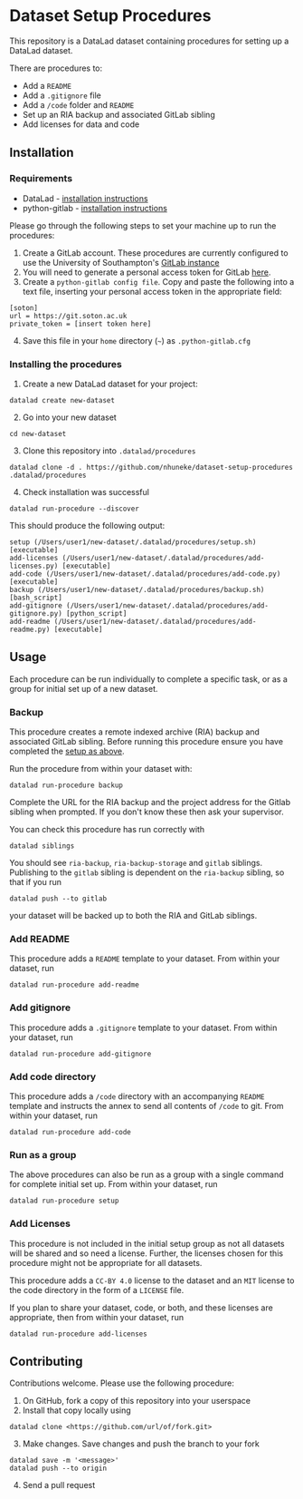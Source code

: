 # Dataset Setup Procedures

This repository is a DataLad dataset containing procedures for setting up a DataLad dataset. 

There are procedures to:

- Add a `README`
- Add a `.gitignore` file
- Add a `/code` folder and `README`
- Set up an RIA backup and associated GitLab sibling 
- Add licenses for data and code

## Installation 

### Requirements
- DataLad - [installation instructions](https://anaconda.org/conda-forge/datalad) 
- python-gitlab - [installation instructions](https://anaconda.org/conda-forge/python-gitlab)

Please go through the following steps to set your machine up to run the procedures:
1. Create a GitLab account. These procedures are currently configured to use the University of Southampton's [GitLab instance](https://git.soton.ac.uk) 
2. You will need to generate a personal access token for GitLab [here](https://git.soton.ac.uk/-/profile/personal_access_tokens).
3. Create a `python-gitlab config file`. Copy and paste the following into a text file, inserting your personal access token in the appropriate field:

```
[soton] 
url = https://git.soton.ac.uk
private_token = [insert token here] 
```		
4. Save this file in your `home` directory (`~`) as `.python-gitlab.cfg`

### Installing the procedures

1. Create a new DataLad dataset for your project:

```
datalad create new-dataset
```

2. Go into your new dataset 

```
cd new-dataset
```

3. Clone this repository into `.datalad/procedures`

```
datalad clone -d . https://github.com/nhuneke/dataset-setup-procedures .datalad/procedures
```

4. Check installation was successful 

```
datalad run-procedure --discover
```

This should produce the following output:

```
setup (/Users/user1/new-dataset/.datalad/procedures/setup.sh) [executable]
add-licenses (/Users/user1/new-dataset/.datalad/procedures/add-licenses.py) [executable]
add-code (/Users/user1/new-dataset/.datalad/procedures/add-code.py) [executable]
backup (/Users/user1/new-dataset/.datalad/procedures/backup.sh) [bash_script]
add-gitignore (/Users/user1/new-dataset/.datalad/procedures/add-gitignore.py) [python_script]
add-readme (/Users/user1/new-dataset/.datalad/procedures/add-readme.py) [executable]
```

## Usage

Each procedure can be run individually to complete a specific task, or as a group for initial set up of a new dataset.

### Backup

This procedure creates a remote indexed archive (RIA) backup and associated GitLab sibling. Before running this procedure ensure you have completed the [setup as above](#requirements). 

Run the procedure from within your dataset with:

```
datalad run-procedure backup
```

Complete the URL for the RIA backup and the project address for the Gitlab sibling when prompted. If you don't know these then ask your supervisor. 

You can check this procedure has run correctly with 

```
datalad siblings
```

You should see `ria-backup`, `ria-backup-storage` and `gitlab` siblings. Publishing to the `gitlab` sibling is dependent on the `ria-backup` sibling, so that if you run

```
datalad push --to gitlab
``` 

your dataset will be backed up to both the RIA and GitLab siblings. 

### Add README

This procedure adds a `README` template to your dataset. From within your dataset, run

``` 
datalad run-procedure add-readme
```

### Add gitignore

This procedure adds a `.gitignore` template to your dataset. From within your dataset, run

``` 
datalad run-procedure add-gitignore
```

### Add code directory

This procedure adds a `/code` directory with an accompanying `README` template and instructs the annex to send all contents of `/code` to git. From within your dataset, run

```
datalad run-procedure add-code
```

### Run as a group

The above procedures can also be run as a group with a single command for complete initial set up. From within your dataset, run

```
datalad run-procedure setup
```

### Add Licenses

This procedure is not included in the initial setup group as not all datasets will be shared and so need a license. Further, the licenses chosen for this procedure might not be appropriate for all datasets. 

This procedure adds a `CC-BY 4.0` license to the dataset and an `MIT` license to the code directory in the form of a `LICENSE` file. 

If you plan to share your dataset, code, or both, and these licenses are appropriate, then from within your dataset, run

```
datalad run-procedure add-licenses
```

## Contributing

Contributions welcome. Please use the following procedure:

1. On GitHub, fork a copy of this repository into your userspace
2. Install that copy locally using
```
datalad clone <https://github.com/url/of/fork.git>
```
3. Make changes. Save changes and push the branch to your fork
```
datalad save -m '<message>'
datalad push --to origin
```
4. Send a pull request
